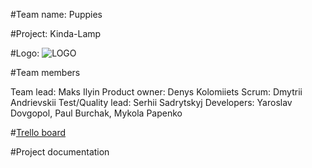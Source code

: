 #Team name: Puppies 

#Project: Kinda-Lamp 

#Logo: ![LOGO](http://i65.tinypic.com/2zf8hoo.jpg "LOGO")

#Team members 

Team lead: Maks Ilyin 
Product owner: Denys Kolomiiets 
Scrum: Dmytrii Andrievskii
Test/Quality lead: Serhii Sadrytskyj 
Developers: Yaroslav Dovgopol, Paul Burchak, Mykola Papenko

#[Trello board](https://trello.com/b/GiRlMeRe/kinda-board "TRELLO")

#Project documentation
